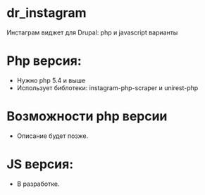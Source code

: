 # dr_instagram
Инстаграм виджет для Drupal: php и javascript варианты

# Php версия:
* Нужно php 5.4 и выше
* Использует библотеки: instagram-php-scraper и unirest-php

# Возможности php версии
* Описание будет позже.
  
# JS версия:
* В разработке.
